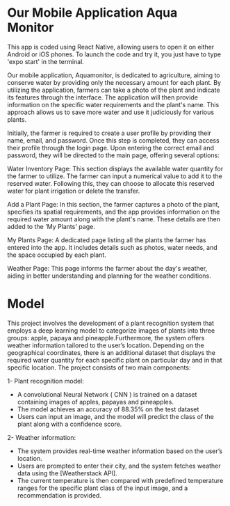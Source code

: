 # Our Mobile Application Aqua Monitor

This app is coded using React Native, allowing users to open it on either Android or iOS phones. To launch the code and try it, you just have to type 'expo start' in the terminal.

Our mobile application, Aquamonitor, is dedicated to agriculture, aiming to conserve water by providing only the necessary amount for each plant. By utilizing the application, farmers can take a photo of the plant and indicate its features through the interface. The application will then provide information on the specific water requirements and the plant's name. This approach allows us to save more water and use it judiciously for various plants.


Initially, the farmer is required to create a user profile by providing their name, email, and password. Once this step is completed, they can access their profile through the login page. Upon entering the correct email and password, they will be directed to the main page, offering several options:

Water Inventory Page: This section displays the available water quantity for the farmer to utilize. The farmer can input a numerical value to add it to the reserved water. Following this, they can choose to allocate this reserved water for plant irrigation or delete the transfer.

Add a Plant Page: In this section, the farmer captures a photo of the plant, specifies its spatial requirements, and the app provides information on the required water amount along with the plant's name. These details are then added to the 'My Plants' page.

My Plants Page: A dedicated page listing all the plants the farmer has entered into the app. It includes details such as photos, water needs, and the space occupied by each plant.

Weather Page: This page informs the farmer about the day's weather, aiding in better understanding and planning for the weather conditions.

# Model 

This project involves the development of a plant recognition system that employs a deep learning model to categorize images of plants into three groups: apple, papaya and pineapple.Furthermore, the system offers weather information tailored to the user’s location. Depending on the geographical coordinates, there is an additional dataset that displays the required water quantity for each specific plant on particular day and in that specific location.
The project consists of two main components: 

1-	Plant recognition model:
-	A convolutional Neural Network ( CNN ) is trained on a dataset containing images of apples, papayas and pineapples.
-	The model achieves an accuracy of 88.35% on the test dataset 
-	Users can input an image, and the model will predict the class of the plant along with a confidence score.

2-	Weather information:
-	The system provides real-time weather information based on the user’s location.
-	Users are prompted to enter their city, and the system fetches weather data using the [Weatherstack API].
-	The current temperature is then compared with predefined temperature ranges for the specific plant class of the input image, and a recommendation is provided.
